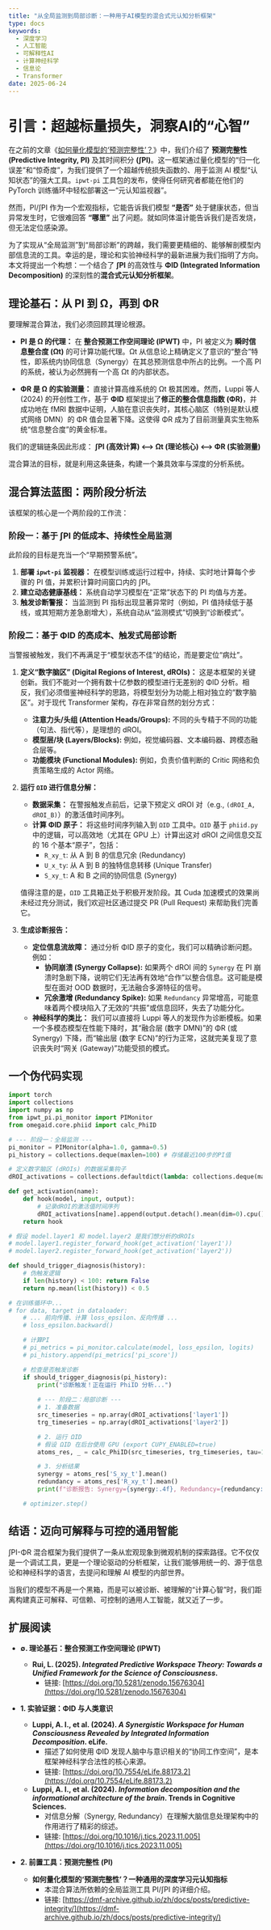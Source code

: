 ```yaml
---
title: "从全局监测到局部诊断：一种用于AI模型的混合式元认知分析框架"
type: docs
keywords:
  - 深度学习
  - 人工智能
  - 可解释性AI
  - 计算神经科学
  - 信息论
  - Transformer
date: 2025-06-24
---
```


# 引言：超越标量损失，洞察AI的“心智”

在之前的文章《[如何量化模型的‘预测完整性’？](https://dmf-archive.github.io/zh/docs/posts/predictive-integrity/)》中，我们介绍了 **预测完整性 (Predictive Integrity, PI)** 及其时间积分 **(∫PI)**。这一框架通过量化模型的“归一化误差”和“惊奇度”，为我们提供了一个超越传统损失函数的、用于监测 AI 模型“认知状态”的强大工具。`ipwt-pi` 工具包的发布，使得任何研究者都能在他们的 PyTorch 训练循环中轻松部署这一“元认知监视器”。

然而，PI/∫PI 作为一个宏观指标，它能告诉我们模型 **“是否”** 处于健康状态，但当异常发生时，它很难回答 **“哪里”** 出了问题。就如同体温计能告诉我们是否发烧，但无法定位感染源。

为了实现从“全局监测”到“局部诊断”的跨越，我们需要更精细的、能够解剖模型内部信息流的工具。幸运的是，理论和实验神经科学的最新进展为我们指明了方向。本文将提出一个构想：一个结合了 **∫PI** 的高效性与 **ΦID (Integrated Information Decomposition)** 的深刻性的**混合式元认知分析框架**。

## 理论基石：从 PI 到 Ω，再到 ΦR

要理解混合算法，我们必须回顾其理论根源。

- **PI 是 Ω 的代理：** 在 **整合预测工作空间理论 (IPWT)** 中，PI 被定义为 **瞬时信息整合度 (Ωt)** 的可计算功能代理。Ωt 从信息论上精确定义了意识的“整合”特性，即系统内协同信息（Synergy）在其总预测信息中所占的比例。一个高 PI 的系统，被认为必然拥有一个高 Ωt 的内部状态。

- **ΦR 是 Ω 的实验测量：** 直接计算高维系统的 Ωt 极其困难。然而，Luppi 等人 (2024) 的开创性工作，基于 **ΦID** 框架提出了**修正的整合信息指数 (ΦR)**，并成功地在 fMRI 数据中证明，人脑在意识丧失时，其核心脑区（特别是默认模式网络 DMN）的 ΦR 值会显著下降。这使得 ΦR 成为了目前测量真实生物系统“信息整合度”的黄金标准。

我们的逻辑链条因此形成：
**∫PI (高效计算)  <-->  Ωt (理论核心)  <-->  ΦR (实验测量)**

混合算法的目标，就是利用这条链条，构建一个兼具效率与深度的分析系统。

## 混合算法蓝图：两阶段分析法

该框架的核心是一个两阶段的工作流：

### 阶段一：基于 ∫PI 的低成本、持续性全局监测

此阶段的目标是充当一个“早期预警系统”。

1. **部署 `ipwt-pi` 监视器：** 在模型训练或运行过程中，持续、实时地计算每个步骤的 PI 值，并累积计算时间窗口内的 ∫PI。
2. **建立动态健康基线：** 系统自动学习模型在“正常”状态下的 PI 均值与方差。
3. **触发诊断警报：** 当监测到 PI 指标出现显著异常时（例如，PI 值持续低于基线，或其短期方差急剧增大），系统自动从“监测模式”切换到“诊断模式”。

### 阶段二：基于 ΦID 的高成本、触发式局部诊断

当警报被触发，我们不再满足于“模型状态不佳”的结论，而是要定位“病灶”。

1. **定义“数字脑区” (Digital Regions of Interest, dROIs)：** 这是本框架的关键创新。我们不能对一个拥有数十亿参数的模型进行无差别的 ΦID 分析。相反，我们必须借鉴神经科学的思路，将模型划分为功能上相对独立的“数字脑区”。对于现代 Transformer 架构，存在非常自然的划分方式：
    - **注意力头/头组 (Attention Heads/Groups):** 不同的头专精于不同的功能（句法、指代等），是理想的 dROI。
    - **模型层/块 (Layers/Blocks):** 例如，视觉编码器、文本编码器、跨模态融合层等。
    - **功能模块 (Functional Modules):** 例如，负责价值判断的 Critic 网络和负责策略生成的 Actor 网络。

2. **运行 `ΩID` 进行信息分解：**
    - **数据采集：** 在警报触发点前后，记录下预定义 dROI 对（e.g., `(dROI_A, dROI_B)`）的激活值时间序列。
    - **计算 ΦID 原子：** 将这些时间序列输入到 `ΩID` 工具中。`ΩID` 基于 `phiid.py` 中的逻辑，可以高效地（尤其在 GPU 上）计算出这对 dROI 之间信息交互的 16 个基本“原子”，包括：
        - `R_xy_t`: 从 A 到 B 的信息冗余 (Redundancy)
        - `U_x_ty`: 从 A 到 B 的独特信息转移 (Unique Transfer)
        - `S_xy_t`: A 和 B 之间的协同信息 (Synergy)

    值得注意的是，`ΩID` 工具箱正处于积极开发阶段。其 Cuda 加速模式的效果尚未经过充分测试，我们欢迎社区通过提交 PR (Pull Request) 来帮助我们完善它。

3. **生成诊断报告：**
    - **定位信息流故障：** 通过分析 ΦID 原子的变化，我们可以精确诊断问题。例如：
        - **协同崩溃 (Synergy Collapse):** 如果两个 dROI 间的 `Synergy` 在 PI 崩溃时急剧下降，说明它们无法再有效地“合作”以整合信息。这可能是模型在面对 OOD 数据时，无法融合多源特征的信号。
        - **冗余激增 (Redundancy Spike):** 如果 `Redundancy` 异常增高，可能意味着两个模块陷入了无效的“共振”或信息回环，失去了功能分化。
    - **神经科学的类比：** 我们可以直接将 Luppi 等人的发现作为诊断模板。如果一个多模态模型在性能下降时，其“融合层 (数字 DMN)”的 ΦR (或 Synergy) 下降，而“输出层 (数字 ECN)”的行为正常，这就完美复现了意识丧失时“网关 (Gateway)”功能受损的模式。

## 一个伪代码实现

```python
import torch
import collections
import numpy as np
from ipwt_pi.pi_monitor import PIMonitor
from omegaid.core.phiid import calc_PhiID

# --- 阶段一：全局监测 ---
pi_monitor = PIMonitor(alpha=1.0, gamma=0.5)
pi_history = collections.deque(maxlen=100) # 存储最近100步的PI值

# 定义数字脑区 (dROIs) 的数据采集钩子
dROI_activations = collections.defaultdict(lambda: collections.deque(maxlen=200))

def get_activation(name):
    def hook(model, input, output):
        # 记录dROI的激活值时间序列
        dROI_activations[name].append(output.detach().mean(dim=0).cpu().numpy())
    return hook

# 假设 model.layer1 和 model.layer2 是我们想分析的dROIs
# model.layer1.register_forward_hook(get_activation('layer1'))
# model.layer2.register_forward_hook(get_activation('layer2'))

def should_trigger_diagnosis(history):
    # 伪触发逻辑
    if len(history) < 100: return False
    return np.mean(list(history)) < 0.5

# 在训练循环中...
# for data, target in dataloader:
    # ... 前向传播、计算 loss_epsilon、反向传播 ...
    # loss_epsilon.backward()

    # 计算PI
    # pi_metrics = pi_monitor.calculate(model, loss_epsilon, logits)
    # pi_history.append(pi_metrics['pi_score'])

    # 检查是否触发诊断
    if should_trigger_diagnosis(pi_history):
        print("诊断触发！正在运行 PhiID 分析...")
      
        # --- 阶段二：局部诊断 ---
        # 1. 准备数据
        src_timeseries = np.array(dROI_activations['layer1'])
        trg_timeseries = np.array(dROI_activations['layer2'])

        # 2. 运行 ΩID
        # 假设 ΩID 在后台使用 GPU (export CUPY_ENABLED=true)
        atoms_res, _ = calc_PhiID(src_timeseries, trg_timeseries, tau=1, kind="gaussian")

        # 3. 分析结果
        synergy = atoms_res['S_xy_t'].mean()
        redundancy = atoms_res['R_xy_t'].mean()
        print(f"诊断报告: Synergy={synergy:.4f}, Redundancy={redundancy:.4f}")

    # optimizer.step()
```

## 结语：迈向可解释与可控的通用智能

∫PI-ΦR 混合框架为我们提供了一条从宏观现象到微观机制的探索路径。它不仅仅是一个调试工具，更是一个理论驱动的分析框架，让我们能够用统一的、源于信息论和神经科学的语言，去提问和理解 AI 模型的内部世界。

当我们的模型不再是一个黑箱，而是可以被诊断、被理解的“计算心智”时，我们距离构建真正可解释、可信赖、可控制的通用人工智能，就又近了一步。

## 扩展阅读

- **∅. 理论基石：整合预测工作空间理论 (IPWT)**
  - **Rui, L. (2025). _Integrated Predictive Workspace Theory: Towards a Unified Framework for the Science of Consciousness_.**
    - 链接: [https://doi.org/10.5281/zenodo.15676304](https://doi.org/10.5281/zenodo.15676304)

- **1. 实验证据：ΦID 与人类意识**
  - **Luppi, A. I., et al. (2024). _A Synergistic Workspace for Human Consciousness Revealed by Integrated Information Decomposition_. eLife.**
    - 描述了如何使用 ΦID 发现人脑中与意识相关的“协同工作空间”，是本框架神经科学合法性的核心来源。
    - 链接: [https://doi.org/10.7554/eLife.88173.2](https://doi.org/10.7554/eLife.88173.2)
  - **Luppi, A. I., et al. (2024). _Information decomposition and the informational architecture of the brain_. Trends in Cognitive Sciences.**
    - 对信息分解（Synergy, Redundancy）在理解大脑信息处理架构中的作用进行了精彩的综述。
    - 链接: [https://doi.org/10.1016/j.tics.2023.11.005](https://doi.org/10.1016/j.tics.2023.11.005)

- **2. 前置工具：预测完整性 (PI)**
  - **如何量化模型的‘预测完整性’？一种通用的深度学习元认知指标**
    - 本混合算法所依赖的全局监测工具 PI/∫PI 的详细介绍。
    - 链接: [https://dmf-archive.github.io/zh/docs/posts/predictive-integrity/](https://dmf-archive.github.io/zh/docs/posts/predictive-integrity/)
